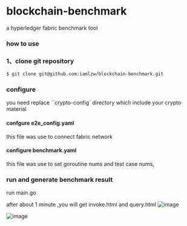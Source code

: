 # blockchain-benchmark
a hyperledger fabric benchmark tool

### how to use 

### 1、clone git repository
```bash
$ git clone git@github.com:iamlzw/blockchain-benchmark.git
```

### configure 
you need replace ``crypto-config` directory which include your crypto material
#### confgure e2e_config.yaml
this file was use to connect fabric network

#### configure benchmark.yaml 
this file was use to set goroutine nums and test case nums,

### run and generate benchmark result
run main.go 

after about 1 minute ,you will get invoke.html and query.html
![image](https://user-images.githubusercontent.com/27334218/135966708-d523e862-f8ec-4146-b7fc-97c7415cf621.png)

![image](https://user-images.githubusercontent.com/27334218/135966754-1ad0092b-8a22-426b-8331-ccc6623dfe79.png)


